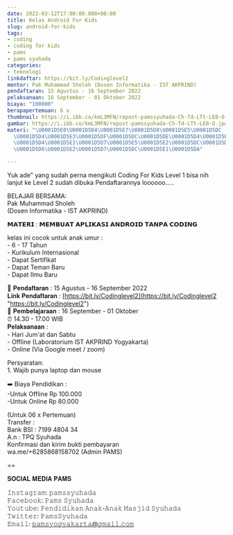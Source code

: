 ```yaml
---
date: 2022-03-12T17:00:00.000+00:00
title: Kelas Android For Kids
slug: android-for-kids
tags:
- coding
- coding for kids
- pams
- pams syuhada
categories:
- teknologi
linkdaftar: https://bit.ly/Codinglevel2
mentor: Pak Muhammad Sholeh (Dosen Informatika - IST AKPRIND)
pendaftaran: 15 Agustus - 16 September 2022
pelaksanaan: 16 September - 01 Oktober 2022
biaya: "100000"
berapapertemuan: 6 x
thumbnail: https://i.ibb.co/kmL3MFN/repost-pamssyuhada-Ch-Td-LTt-LE0-O.jpg
gambar: https://i.ibb.co/kmL3MFN/repost-pamssyuhada-Ch-Td-LTt-LE0-O.jpg
materi: "\U0001D5E0\U0001D5D4\U0001D5E7\U0001D5D8\U0001D5E5\U0001D5DC : \U0001D5E0\U0001D5D8\U0001D5E0\U0001D5D5\U0001D5E8\U0001D5D4\U0001D5E7
  \U0001D5D4\U0001D5E3\U0001D5DF\U0001D5DC\U0001D5DE\U0001D5D4\U0001D5E6\U0001D5DC
  \U0001D5D4\U0001D5E1\U0001D5D7\U0001D5E5\U0001D5E2\U0001D5DC\U0001D5D7 \U0001D5E7\U0001D5D4\U0001D5E1\U0001D5E3\U0001D5D4
  \U0001D5D6\U0001D5E2\U0001D5D7\U0001D5DC\U0001D5E1\U0001D5DA"

---
```

Yuk ade" yang sudah perna mengikuti Coding For Kids Level 1 bisa nih lanjut ke Level 2 sudah dibuka Pendaftarannya loooooo.....  
  
BELAJAR BERSAMA:  
Pak Muhammad Sholeh  
(Dosen Informatika - IST AKPRIND)  
  
𝗠𝗔𝗧𝗘𝗥𝗜 : 𝗠𝗘𝗠𝗕𝗨𝗔𝗧 𝗔𝗣𝗟𝗜𝗞𝗔𝗦𝗜 𝗔𝗡𝗗𝗥𝗢𝗜𝗗 𝗧𝗔𝗡𝗣𝗔 𝗖𝗢𝗗𝗜𝗡𝗚  
  
kelas ini cocok untuk anak umur :  
\- 6 - 17 Tahun  
\- Kurikulum Internasional  
\- Dapat Sertifikat  
\- Dapat Teman Baru  
\- Dapat Ilmu Baru  
  
📝 𝐏𝐞𝐧𝐝𝐚𝐟𝐭𝐚𝐫𝐚𝐧 : 15 Agustus - 16 September 2022  
𝐋𝐢𝐧𝐤 𝐏𝐞𝐧𝐝𝐚𝐟𝐭𝐚𝐫𝐚𝐧 : [https://bit.ly/Codinglevel2](https://bit.ly/Codinglevel2 "https://bit.ly/Codinglevel2")  
📖 𝐏𝐞𝐦𝐛𝐞𝐥𝐚𝐣𝐚𝐫𝐚𝐚𝐧 : 16 September - 01 Oktober  
⏰ 14.30 - 17.00 WIB  
𝐏𝐞𝐥𝐚𝐤𝐬𝐚𝐧𝐚𝐚𝐧 :  
\- Hari Jum'at dan Sabtu  
\- Offline (Laboratorium IST AKPRIND Yogyakarta)  
\- Online (Via Google meet / zoom)  
  
Persyaratan:  
1\. Wajib punya laptop dan mouse  
  
➡️ Biaya Pendidikan :  
\-Untuk Offline Rp 100.000  
\-Untuk Online Rp 80.000  
  
(Untuk 06 x Pertemuan)  
Transfer :  
Bank BSI : 7199 4804 34  
A.n : TPQ Syuhada  
Konfirmasi dan kirim bukti pembayaran  
wa.me/+6285868158702 (Admin PAMS)  
  
==  
  
𝐒𝐎𝐂𝐈𝐀𝐋 𝐌𝐄𝐃𝐈𝐀 𝐏𝐀𝐌𝐒  
  
𝙸𝚗𝚜𝚝𝚊𝚐𝚛𝚊𝚖: 𝚙𝚊𝚖𝚜𝚜𝚢𝚞𝚑𝚊𝚍𝚊  
𝙵𝚊𝚌𝚎𝚋𝚘𝚘𝚔: 𝙿𝚊𝚖𝚜 𝚂𝚢𝚞𝚑𝚊𝚍𝚊  
𝚈𝚘𝚞𝚝𝚞𝚋𝚎: 𝙿𝚎𝚗𝚍𝚒𝚍𝚒𝚔𝚊𝚗 𝙰𝚗𝚊𝚔-𝙰𝚗𝚊𝚔 𝙼𝚊𝚜𝚓𝚒𝚍 𝚂𝚢𝚞𝚑𝚊𝚍𝚊  
𝚃𝚠𝚒𝚝𝚝𝚎𝚛: 𝙿𝚊𝚖𝚜𝚂𝚢𝚞𝚑𝚊𝚍𝚊  
𝙴𝚖𝚊𝚒𝚕: 𝚙𝚊𝚖𝚜𝚢𝚘𝚐𝚢𝚊𝚔𝚊𝚛𝚝𝚊@𝚐𝚖𝚊𝚒𝚕.𝚌𝚘𝚖